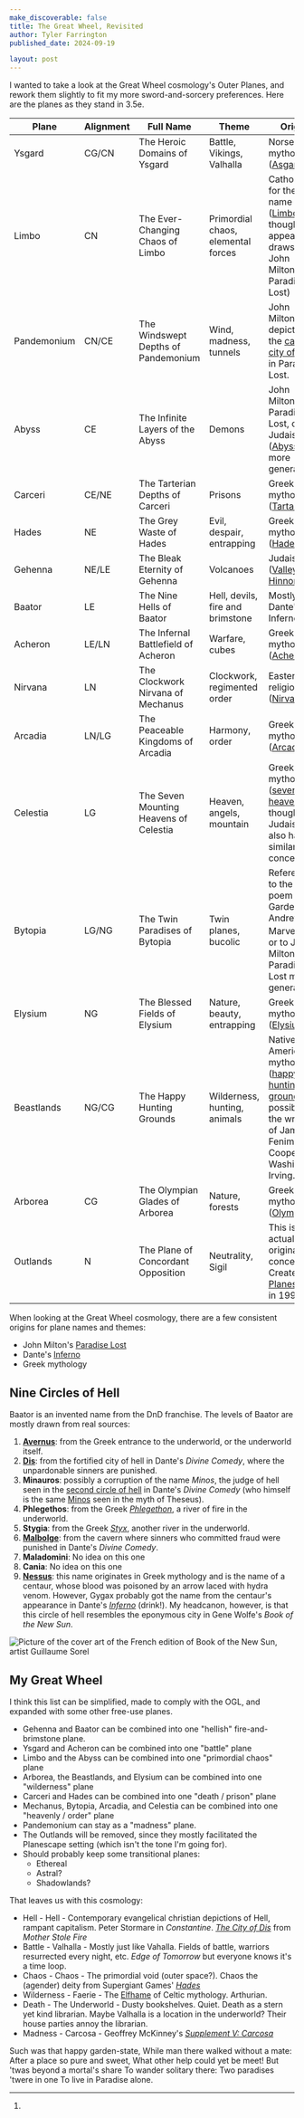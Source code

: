 ```yaml
---
make_discoverable: false
title: The Great Wheel, Revisited
author: Tyler Farrington
published_date: 2024-09-19

layout: post
---
```


I wanted to take a look at the Great Wheel cosmology's Outer Planes, and rework them slightly to fit my more sword-and-sorcery preferences. Here are the planes as they stand in 3.5e.

| Plane       | Alignment | Full Name                              | Theme                              | Origin                                                                                                                                                                                        |
|-------------|-----------|----------------------------------------|------------------------------------|-----------------------------------------------------------------------------------------------------------------------------------------------------------------------------------------------|
| Ysgard      | CG/CN     | The Heroic Domains of Ysgard           | Battle, Vikings, Valhalla          | Norse mythology ([Asgard](https://en.wikipedia.org/wiki/Asgard))                                                                                                                              |
| Limbo       | CN        | The Ever-Changing Chaos of Limbo       | Primordial chaos, elemental forces | Catholicism for the name ([Limbo](https://en.wikipedia.org/wiki/Limbo), though its appearance draws on John Milton's Paradise Lost)                                                           |
| Pandemonium | CN/CE     | The Windswept Depths of Pandemonium    | Wind, madness, tunnels             | John Milton's depiction of the [capital city of hell](https://en.wikipedia.org/wiki/Pand%C3%A6monium_(Paradise_Lost)) in Paradise Lost.                                                       |
| Abyss       | CE        | The Infinite Layers of the Abyss       | Demons                             | John Milton's Paradise Lost, or Judaism ([Abyss](https://en.wikipedia.org/wiki/Abyss_(religion))) more generally.                                                                             |
| Carceri     | CE/NE     | The Tarterian Depths of Carceri        | Prisons                            | Greek mythology ([Tartarus](https://en.wikipedia.org/wiki/Tartarus))                                                                                                                          |
| Hades       | NE        | The Grey Waste of Hades                | Evil, despair, entrapping          | Greek mythology ([Hades](https://en.wikipedia.org/wiki/Greek_underworld))                                                                                                                     |
| Gehenna     | NE/LE     | The Bleak Eternity of Gehenna          | Volcanoes                          | Judaism ([Valley of Hinnom](https://en.wikipedia.org/wiki/Gehenna)).                                                                                                                          |
| Baator      | LE        | The Nine Hells of Baator               | Hell, devils, fire and brimstone   | Mostly Dante's Inferno                                                                                                                                                                        |
| Acheron     | LE/LN     | The Infernal Battlefield of Acheron    | Warfare, cubes                     | Greek mythology ([Acheron](https://en.wikipedia.org/wiki/Acheron))                                                                                                                            |
| Nirvana     | LN        | The Clockwork Nirvana of Mechanus      | Clockwork, regimented order        | Eastern religions ([Nirvana](https://en.wikipedia.org/wiki/Nirvana))                                                                                                                          |
| Arcadia     | LN/LG     | The Peaceable Kingdoms of Arcadia      | Harmony, order                     | Greek mythology ([Arcadia](https://en.wikipedia.org/wiki/Arcadia_(utopia)))                                                                                                                   |
| Celestia    | LG        | The Seven Mounting Heavens of Celestia | Heaven, angels, mountain           | Greek mythology ([seven heavens](https://en.wikipedia.org/wiki/Seven_heavens#Greek_religion_and_philosophy)) though Judaism also has a similar concept.                                       |
| Bytopia     | LG/NG     | The Twin Paradises of Bytopia          | Twin planes, bucolic               | Reference to the poem The Garden, by Andrew Marvell [^1], or to John Milton's Paradise Lost more generally.                                                                                   |
| Elysium     | NG        | The Blessed Fields of Elysium          | Nature, beauty, entrapping         | Greek mythology ([Elysium](https://en.wikipedia.org/wiki/Elysium))                                                                                                                            |
| Beastlands  | NG/CG     | The Happy Hunting Grounds              | Wilderness, hunting, animals       | Native American mythology ([happy hunting grounds](https://en.wikipedia.org/wiki/Happy_hunting_ground#cite_note-5)), possibly via the writings of James Fenimore Cooper or Washington Irving. |
| Arborea     | CG        | The Olympian Glades of Arborea         | Nature, forests                    | Greek mythology ([Olympus](https://en.wikipedia.org/wiki/Mount_Olympus#Name_and_mythological_associations))                                                                                   |
| Outlands    | N         | The Plane of Concordant Opposition     | Neutrality, Sigil                  | This is actually an original concept. Created for [Planescape](https://en.wikipedia.org/wiki/Planescape_Campaign_Setting) in 1994.                                                            |

When looking at the Great Wheel cosmology, there are a few consistent origins for plane names and themes:

* John Milton's [Paradise Lost](https://en.wikipedia.org/wiki/Paradise_Lost)
* Dante's [Inferno](https://en.wikipedia.org/wiki/Inferno_(Dante))
* Greek mythology

## Nine Circles of Hell

Baator is an invented name from the DnD franchise. The levels of Baator are mostly drawn from real sources:

1. [**Avernus**](https://en.wikipedia.org/wiki/Avernus): from the Greek entrance to the underworld, or the underworld itself.
2. [**Dis**](https://en.wikipedia.org/wiki/Dis_(Divine_Comedy)): from the fortified city of hell in Dante's *Divine Comedy*, where the unpardonable sinners are punished.
3. **Minauros**: possibly a corruption of the name *Minos*, the judge of hell seen in the [second circle of hell](https://en.wikipedia.org/wiki/Second_circle_of_hell) in Dante's *Divine Comedy* (who himself is the same [Minos](https://en.wikipedia.org/wiki/Minos) seen in the myth of Theseus).
4. **Phlegethos**: from the Greek [*Phlegethon*](https://en.wikipedia.org/wiki/Phlegethon), a river of fire in the underworld.
5. **Stygia**: from the Greek [*Styx*](https://en.wikipedia.org/wiki/Styx), another river in the underworld.
6. [**Malbolge**](https://en.wikipedia.org/wiki/Malebolge): from the cavern where sinners who committed fraud were punished in Dante's *Divine Comedy*.
7. **Maladomini**: No idea on this one
8. **Cania**: No idea on this one
9. [**Nessus**](https://en.wikipedia.org/wiki/Nessus_(mythology)#In_popular_culture): this name originates in Greek mythology and is the name of a centaur, whose blood was poisoned by an arrow laced with hydra venom. However, Gygax probably got the name from the centaur's appearance in Dante's [*Inferno*](https://en.wikipedia.org/wiki/Inferno_(Dante)#Seventh_Circle_(Violence)) (drink!). My headcanon, however, is that this circle of hell resembles the eponymous city in Gene Wolfe's *Book of the New Sun*.

![Picture of the cover art of the French edition of Book of the New Sun, artist Guillaume Sorel](/assets/img/nessus.jpeg)

## My Great Wheel

I think this list can be simplified, made to comply with the OGL, and expanded with some other free-use planes.

* Gehenna and Baator can be combined into one "hellish" fire-and-brimstone plane.  
* Ysgard and Acheron can be combined into one "battle" plane
* Limbo and the Abyss can be combined into one "primordial chaos" plane
* Arborea, the Beastlands, and Elysium can be combined into one "wilderness" plane
* Carceri and Hades can be combined into one "death / prison" plane
* Mechanus, Bytopia, Arcadia, and Celestia can be combined into one "heavenly / order" plane
* Pandemonium can stay as a "madness" plane.
* The Outlands will be removed, since they mostly facilitated the Planescape setting (which isn't the tone I'm going for).
* Should probably keep some transitional planes:
    * Ethereal
    * Astral?
    * Shadowlands?

That leaves us with this cosmology:

* Hell - Hell - Contemporary evangelical christian depictions of Hell, rampant capitalism. Peter Stormare in *Constantine*. [*The City of Dis*](http://throneofsalt.blogspot.com/2020/05/the-war-of-bull-and-sable-maid.html) from *Mother Stole Fire*
* Battle - Valhalla - Mostly just like Vahalla. Fields of battle, warriors resurrected every night, etc. *Edge of Tomorrow* but everyone knows it's a time loop. 
* Chaos - Chaos - The primordial void (outer space?). Chaos the (agender) deity from Supergiant Games' [*Hades*](https://hades.fandom.com/wiki/Chaos) 
* Wilderness - Faerie - The [Elfhame](https://en.wikipedia.org/wiki/Fairyland) of Celtic mythology. Arthurian. 
* Death - The Underworld - Dusty bookshelves. Quiet. Death as a stern yet kind librarian. Maybe Valhalla is a location in the underworld? Their house parties annoy the librarian.
* Madness - Carcosa - Geoffrey McKinney's [*Supplement V: Carcosa*](https://the-eye.eu/public/Books/rpg.rem.uz/Dungeons%20%26%20Dragons/Original%20D%26D/Supplement%205%20-%20Carcosa.pdf)  


[^1]:

Such was that happy garden-state,
While man there walked without a mate:
After a place so pure and sweet,
What other help could yet be meet!
But 'twas beyond a mortal's share
To wander solitary there:
Two paradises 'twere in one
To live in Paradise alone.
